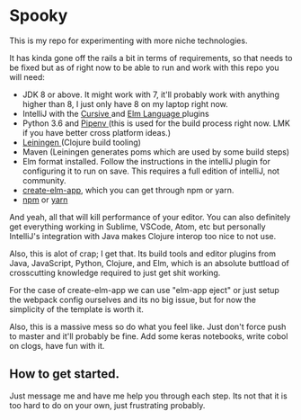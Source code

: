 # Spooky

This is my repo for experimenting with more niche technologies.

It has kinda gone off the rails a bit in terms of requirements,
so that needs to be fixed but as of right now to be able to run
and work with this repo you will need:

<ul>
    <li> JDK 8 or above. It might work with 7, it'll probably work with
    anything higher than 8, I just only have 8 on my laptop right now.
    <li>
     IntelliJ with the <a href="https://cursive-ide.com/"> Cursive </a>
     and <a href = "https://klazuka.github.io/intellij-elm/"> Elm Language </a>
     plugins
    </li>
    <li> Python 3.6 and <a href="https://pipenv.readthedocs.io/en/latest/"> Pipenv </a>
    (this is used for the build process right now. LMK if you have better cross platform
    ideas.)
    </li>
    <li> <a href="https://leiningen.org/"> Leiningen </a> (Clojure build tooling)
    <li> Maven (Leiningen generates poms which are used by some build steps)
    <li> Elm format installed. Follow the instructions in the intelliJ plugin for
    configuring it to run on save. This requires a full edition of intelliJ, not
    community.
    </li>
    <li> <a href="https://github.com/halfzebra/create-elm-app"> create-elm-app</a>, 
    which you can get through npm or yarn.
    </li>
    <li> <a href="https://www.npmjs.com/">npm</a> or
     <a href="https://yarnpkg.com/en/">yarn</a>
    </li>
</ul>

And yeah, all that will kill performance of your editor. You can
also definitely get everything working in Sublime, VSCode, Atom, etc
but personally IntelliJ's integration with Java makes Clojure interop
too nice to not use.

Also, this is alot of crap; I get that. Its build tools and editor plugins
from Java, JavaScript, Python, Clojure, and Elm, which is an absolute
buttload of crosscutting knowledge required to just get shit working.

For the case of create-elm-app we can use "elm-app eject" or just
setup the webpack config ourselves and its no big issue, but for now
the simplicity of the template is worth it.

Also, this is a massive mess so do what you feel like. Just don't force
push to master and it'll probably be fine. Add some keras notebooks, write cobol
on clogs, have fun with it.

## How to get started.

Just message me and have me help you through each step. Its not
that it is too hard to do on your own, just frustrating probably.
